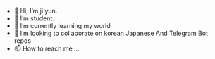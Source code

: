 - 👋 Hi, I’m ji yun.
- 👀 I’m student.
- 🌱 I’m currently learning my world
- 💞️ I’m looking to collaborate on korean Japanese And Telegram Bot repos
- 📫 How to reach me ...

<!---
pjiyun/pjiyun is a ✨ special ✨ repository because its `README.md` (this file) appears on your GitHub profile.
You can click the Preview link to take a look at your changes.
--->
